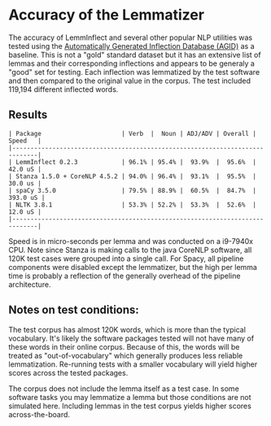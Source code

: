# Accuracy of the Lemmatizer

The accuracy of LemmInflect and several other popular NLP utilities was tested using the
[Automatically Generated Inflection Database (AGID)](http://wordlist.aspell.net/other) as a
baseline. This is not a "gold" standard dataset but it has an extensive list of
lemmas and their corresponding inflections and appears to be generaly a "good" set for testing.
Each inflection was lemmatized by the test software and then compared to the original value in the
corpus. The test included 119,194 different inflected words.

## Results
```
| Package                      | Verb  |  Noun | ADJ/ADV | Overall |  Speed   |
|-----------------------------------------------------------------------------|
| LemmInflect 0.2.3            | 96.1% | 95.4% |  93.9%  |  95.6%  |  42.0 uS |
| Stanza 1.5.0 + CoreNLP 4.5.2 | 94.0% | 96.4% |  93.1%  |  95.5%  |  30.0 us |
| spaCy 3.5.0                  | 79.5% | 88.9% |  60.5%  |  84.7%  | 393.0 uS |
| NLTK 3.8.1                   | 53.3% | 52.2% |  53.3%  |  52.6%  |  12.0 uS |
|-----------------------------------------------------------------------------|
```
Speed is in micro-seconds per lemma and was conducted on a i9-7940x CPU. Note since Stanza is making
calls to the java CoreNLP software, all 120K test cases were grouped into a single call. For Spacy,
all pipeline components were disabled except the lemmatizer, but the high per lemma time is probably
a reflection of the generally overhead of the pipeline architecture.

## Notes on test conditions:
The test corpus has almost 120K words, which is more than the typical vocabulary. It's likely the
software packages tested will not have many of these words in their online corpus. Because of this,
the words will be treated as "out-of-vocabulary" which generally produces less reliable lemmatization.
Re-running tests with a smaller vocabulary will yield higher scores across the tested packages.

The corpus does not include the lemma itself as a test case. In some software tasks you may lemmatize
a lemma but those conditions are not simulated here. Including lemmas in the test corpus yields higher
scores across-the-board.
